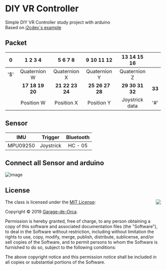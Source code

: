# DIY VR Controller
Simple DIY VR Controller study project with arduino  
Based on [i2cdev`s example](https://github.com/jrowberg/i2cdevlib/blob/master/Arduino/MPU6050/examples/MPU6050_DMP6/MPU6050_DMP6.ino)


## Packet
| 0 |   1  2  3  4   |   5  6  7  8   |   9 10 11 12   |  13 14 15 16   |      |
|:-:|:--------------:|:--------------:|:--------------:|:--------------:|:----:|
|'$'|  Quaternion W  |  Quaternion X  |  Quaternion Y  |  Quaternion Z  |      |
|   | **17 18 19 20**| **21 22 23 24**| **25 26 27 28**| **29 30 31 32**|**33**|
|   |   Position W   |   Position X   |   Position Y   | Joystrick data |  '#' |
## Sensor
|   IMU    |  Trigger  |  Bluetooth  |
|:--------:|:---------:|:-----------:|
| MPU09250 | Joystrick |   HC - 05   |


## Connect all Sensor and arduino
![image](http://i.imgur.com/Payf8Nz.jpg)

## License

<img align="right" src="http://opensource.org/trademarks/opensource/OSI-Approved-License-100x137.png">

The class is licensed under the [MIT License](http://opensource.org/licenses/MIT):

Copyright &copy; 2019 [Garage-de-Orca](http://www.github.com/Garage-de-Orca).

Permission is hereby granted, free of charge, to any person obtaining a copy of this software and associated documentation files (the "Software"), to deal in the Software without restriction, including without limitation the rights to use, copy, modify, merge, publish, distribute, sublicense, and/or sell copies of the Software, and to permit persons to whom the Software is furnished to do so, subject to the following conditions:

The above copyright notice and this permission notice shall be included in all copies or substantial portions of the Software.
